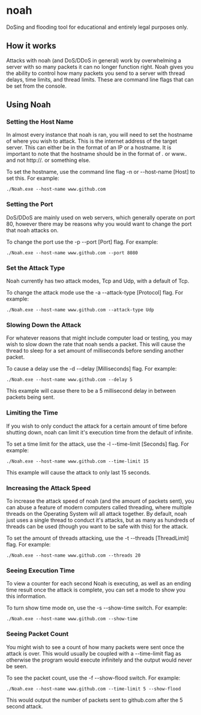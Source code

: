 # noah
DoSing and flooding tool for educational and entirely legal purposes only.

## How it works
Attacks with noah (and DoS/DDoS in general) work by overwhelming a
server with so many packets it can no longer function right. Noah gives
you the ability to control how many packets you send to a server with
thread delays, time limits, and thread limits. These are command line
flags that can be set from the console.

## Using Noah

### Setting the Host Name
In almost every instance that noah is ran, you will need to set the
hostname of where you wish to attack. This is the internet address of
the target server. This can either be in the format of an IP or a
hostname. It is important to note that the hostname should be in the
format of *.* or www.*.* and not http://*.* or something else.

To set the hostname, use the command line flag -n or --host-name [Host]
to set this. For example:
```
./Noah.exe --host-name www.github.com
```

### Setting the Port
DoS/DDoS are mainly used on web servers, which generally operate on
port 80, however there may be reasons why you would want to change
the port that noah attacks on.

To change the port use the -p --port [Port] flag. For example:
```
./Noah.exe --host-name www.github.com --port 8080
```

### Set the Attack Type
Noah currently has two attack modes, Tcp and Udp, with a default of
Tcp.

To change the attack mode use the -a --attack-type [Protocol] flag. For example:
```
./Noah.exe --host-name www.github.com --attack-type Udp
```

### Slowing Down the Attack
For whatever reasons that might include computer load or testing, you
may wish to slow down the rate that noah sends a packet. This will cause
the thread to sleep for a set amount of milliseconds before sending
another packet.

To cause a delay use the -d --delay [Milliseconds] flag. For example:
```
./Noah.exe --host-name www.github.com --delay 5
```

This example will cause there to be a 5 millisecond delay in between
packets being sent.

### Limiting the Time
If you wish to only conduct the attack for a certain amount of time
before shutting down, noah can limit it's execution time from the default
of infinite.

To set a time limit for the attack, use the -l --time-limit [Seconds] flag. For example:
```
./Noah.exe --host-name www.github.com --time-limit 15
```

This example will cause the attack to only last 15 seconds.

### Increasing the Attack Speed
To increase the attack speed of noah (and the amount of packets sent), you
can abuse a feature of modern computers called threading, where multiple
threads on the Operating System will all attack together. By default, noah
just uses a single thread to conduct it's attacks, but as many as hundreds
of threads can be used (though you want to be safe with this) for the
attack.

To set the amount of threads attacking, use the -t --threads [ThreadLimit] flag. For example:
```
./Noah.exe --host-name www.github.com --threads 20
```

### Seeing Execution Time
To view a counter for each second Noah is executing, as well as an
ending time result once the attack is complete, you can set a mode
to show you this information.

To turn show time mode on, use the -s --show-time switch. For example:
```
./Noah.exe --host-name www.github.com --show-time
```

### Seeing Packet Count
You might wish to see a count of how many packets were sent once
the attack is over. This would usually be coupled with a --time-limit
flag as otherwise the program would execute infinitely and the output
would never be seen.

To see the packet count, use the -f --show-flood switch. For example:
```
./Noah.exe --host-name www.github.com --time-limit 5 --show-flood
```

This would output the number of packets sent to github.com after the
5 second attack.
